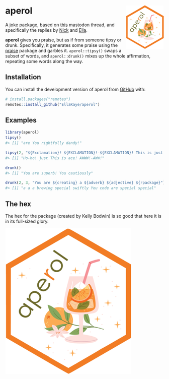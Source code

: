
<!-- README.md is generated from README.Rmd. Please edit that file -->

# aperol <img src="man/figures/logo.png" align="right" height="138" alt="" />

A joke package, based on
[this](https://fosstodon.org/@kellybodwin/112769186345818866) mastodon
thread, and specifically the replies by
[Nick](https://aus.social/@njtierney/112770398923583882) and
[Ella](https://fosstodon.org/@ellakaye/112771757956362352).

<!-- badges: start -->
<!-- badges: end -->

**aperol** gives you praise, but as if from someone tipsy or drunk.
Specifically, it generates some praise using the
[praise](https://github.com/rladies/praise) package and garbles it.
`aperol::tipsy()` swaps a subset of words, and `aperol::drunk()` mixes
up the whole affirmation, repeating some words along the way.

## Installation

You can install the development version of aperol from
[GitHub](https://github.com/) with:

``` r
# install.packages("remotes")
remotes::install_github("EllaKaye/aperol")
```

## Examples

``` r
library(aperol)
tipsy()
#> [1] "are You rightfully dandy!"
```

``` r
tipsy(2, "${Exclamation}! ${EXCLAMATION}!-${EXCLAMATION}! This is just ${adjective}!")
#> [1] "Ho-ho! just This is ace! AWWW!-AWW!"
```

``` r
drunk()
#> [1] "You are superb! You cautiously"
```

``` r
drunk(2, 3, "You are ${creating} a ${adverb} ${adjective} ${rpackage}")
#> [1] "a a a brewing special swiftly You code are special special"
```

## The hex

The hex for the package (created by Kelly Bodwin) is so good that here
it is in its full-sized glory.

<img src=aperol_hex.png width="400">
